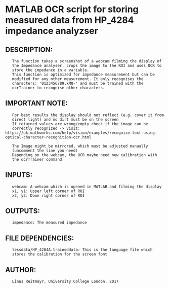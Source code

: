  # MATLAB OCR script for storing measured data from HP_4284 impedance analyzser

 ## DESCRIPTION:
       The function takes a screenshot of a webcam filming the display of
       the Impedance analyser, crops the image to the ROI and uses OCR to
       store the impedance in a variable.
       This function is optimized for impedance measurement but can be
       modified for any other measurement. It only recognises the
       characters: '0123456789.kMQ-' and must be trained with the 
       ocrTrainer to recognise other characters.

 ## IMPORTANT NOTE:
       For best results the display should not reflect (e.g. cover it from
       direct light) and no dirt must be on the screen
       If returned values are wrong/empty check if the image can be 
       correctly recognized -> visit: https://uk.mathworks.com/help/vision/examples/recognize-text-using-optical-character-recognition-ocr.html
	   
       The Image might be mirrored, which must be adjusted manually
       (uncomment the line you need)
       Depending on the webcam, the OCR maybe need new calibration with
       the ocrTrainer command

 ## INPUTS:
       webcam: A webcam which is opened in MATLAB and filming the display
       x1, y1: Upper left corner of ROI
       x2, y2: Down right corner of ROI
        
 ## OUTPUTS:
       impedance: The measured impedance

 ## FILE DEPENDENCIES:
       tessdata/HP_4284A.traineddata: This is the language file which
       stores the calibration for the screen font

 ## AUTHOR:
       Linus Reitmayr, University College London, 2017  
